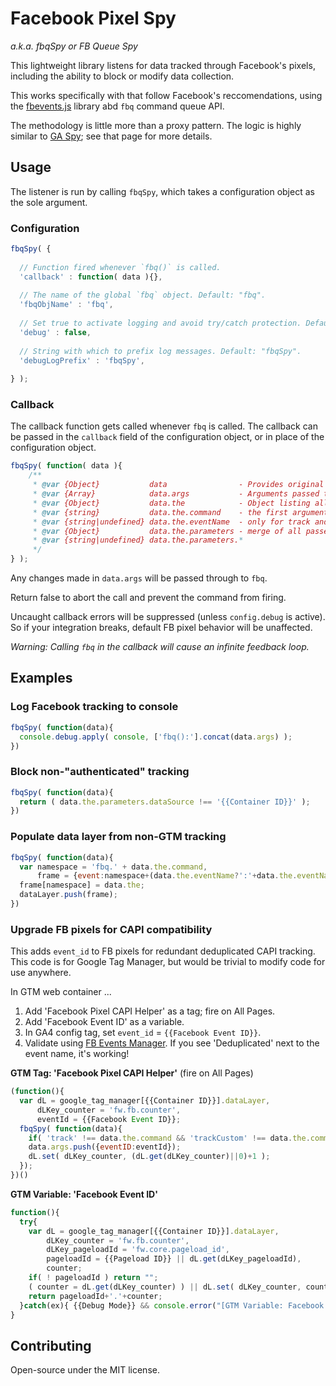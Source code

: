 # Facebook Pixel Spy

_a.k.a. fbqSpy or FB Queue Spy_

This lightweight library listens for data tracked through Facebook's pixels, 
including the ability to block or modify data collection. 
  
This works specifically with that follow Facebook's reccomendations, using the [fbevents.js](https://connect.facebook.net/en_US/fbevents.js) library abd `fbq` command queue API.

The methodology is little more than a proxy pattern. The logic is highly similar to [GA Spy](https://github.com/smhmic/ga-spy); see that page for more details.


## Usage

The listener is run by calling `fbqSpy`, which takes a configuration object as the sole argument.


### Configuration

```javascript
fbqSpy( {
  
  // Function fired whenever `fbq()` is called. 
  'callback' : function( data ){},
  
  // The name of the global `fbq` object. Default: "fbq".
  'fbqObjName' : 'fbq',
  
  // Set true to activate logging and avoid try/catch protection. Default: false.
  'debug' : false,
  
  // String with which to prefix log messages. Default: "fbqSpy".
  'debugLogPrefix' : 'fbqSpy',
  
} );
```

### Callback

The callback function gets called whenever `fbq` is called. 
The callback can be passed in the `callback` field of the configuration object, 
  or in place of the configuration object.
  

```javascript
fbqSpy( function( data ){
    /**
     * @var {Object}           data                - Provides original and parsed command arguments.
     * @var {Array}            data.args           - Arguments passed to `fbq()`.
     * @var {Object}           data.the            - Object listing all passed fields by name.
     * @var {string}           data.the.command    - the first argument (init, track, etc)
     * @var {string|undefined} data.the.eventName  - only for track and trackCustom commands
     * @var {Object}           data.the.parameters - merge of all passed objects
     * @var {string|undefined} data.the.parameters.* 
     */
} );
```

Any changes made in `data.args` will be passed through to `fbq`.

Return false to abort the call and prevent the command from firing.

Uncaught callback errors will be suppressed (unless `config.debug` is active). 
So if your integration breaks, default FB pixel behavior will be unaffected.

_Warning: Calling `fbq` in the callback will cause an infinite feedback loop._


## Examples

### Log Facebook tracking to console
```javascript
fbqSpy( function(data){
  console.debug.apply( console, ['fbq():'].concat(data.args) );
})
```

### Block non-"authenticated" tracking
```javascript
fbqSpy( function(data){
  return ( data.the.parameters.dataSource !== '{{Container ID}}' );
})
```

### Populate data layer from non-GTM tracking
```javascript
fbqSpy( function(data){
  var namespace = 'fbq.' + data.the.command,
      frame = {event:namespace+(data.the.eventName?':'+data.the.eventName:'')};
  frame[namespace] = data.the;
  dataLayer.push(frame);
})
```

### Upgrade FB pixels for CAPI compatibility

This adds `event_id` to FB pixels for redundant deduplicated CAPI tracking. 
This code is for Google Tag Manager, but would be trivial to modify code for use anywhere.

In GTM web container ...
1. Add 'Facebook Pixel CAPI Helper' as a tag; fire on All Pages.
2. Add 'Facebook Event ID' as a variable.
3. In GA4 config tag, set `event_id` = `{{Facebook Event ID}}`.
4. Validate using [FB Events Manager](https://www.facebook.com/events_manager2/list/pixel/test_events/overview). If you see 'Deduplicated' next to the event name, it's working!

**GTM Tag: 'Facebook Pixel CAPI Helper'** (fire on All Pages)
```javascript
(function(){
  var dL = google_tag_manager[{{Container ID}}].dataLayer,
      dLKey_counter = 'fw.fb.counter', 
      eventId = {{Facebook Event ID}};
  fbqSpy( function(data){ 
    if( 'track' !== data.the.command && 'trackCustom' !== data.the.command ) return;
    data.args.push({eventID:eventId});
    dL.set( dLKey_counter, (dL.get(dLKey_counter)||0)+1 );
  });
})()
```

**GTM Variable: 'Facebook Event ID'**
```javascript
function(){
  try{
    var dL = google_tag_manager[{{Container ID}}].dataLayer,
        dLKey_counter = 'fw.fb.counter',
        dLKey_pageloadId = 'fw.core.pageload_id', 
        pageloadId = {{Pageload ID}} || dL.get(dLKey_pageloadId),
        counter;
    if( ! pageloadId ) return "";
    ( counter = dL.get(dLKey_counter) ) || dL.set( dLKey_counter, counter=1 );
    return pageloadId+'.'+counter;
  }catch(ex){ {{Debug Mode}} && console.error("[GTM Variable: Facebook Event ID]",ex);}
}
```

    
## Contributing

Open-source under the MIT license.

